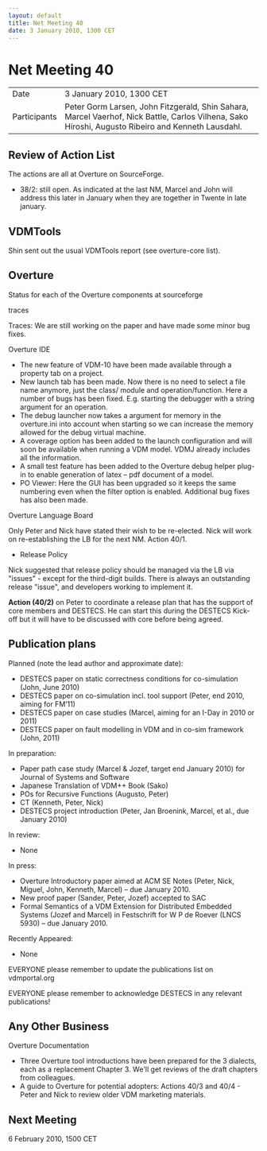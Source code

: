 ```yaml
---
layout: default
title: Net Meeting 40
date: 3 January 2010, 1300 CET
---
```



# Net Meeting 40

|||
|---|---|
| Date | 3 January 2010, 1300 CET |
| Participants | Peter Gorm Larsen, John Fitzgerald, Shin Sahara, Marcel Vaerhof, Nick Battle, Carlos Vilhena, Sako Hiroshi, Augusto Ribeiro and Kenneth Lausdahl. |

Review of Action List
---------------------

The actions are all at Overture on SourceForge.

-   38/2: still open. As indicated at the last NM, Marcel and John will
    address this later in January when they are together in Twente in
    late january.

VDMTools
--------

Shin sent out the usual VDMTools report (see overture-core list).

Overture
--------

Status for each of the Overture components at sourceforge

traces

Traces: We are still working on the paper and have made some minor bug
fixes.

Overture IDE

-   The new feature of VDM-10 have been made available through a
    property tab on a project.
-   New launch tab has been made. Now there is no need to select a file
    name anymore, just the class/ module and operation/function. Here a
    number of bugs has been fixed. E.g. starting the debugger with a
    string argument for an operation.
-   The debug launcher now takes a argument for memory in the
    overture.ini into account when starting so we can increase the
    memory allowed for the debug virtual machine.
-   A coverage option has been added to the launch configuration and
    will soon be available when running a VDM model. VDMJ already
    includes all the information.
-   A small test feature has been added to the Overture debug helper
    plug-in to enable generation of latex – pdf document of a model.
-   PO Viewer: Here the GUI has been upgraded so it keeps the same
    numbering even when the filter option is enabled. Additional bug
    fixes has also been made.

Overture Language Board

Only Peter and Nick have stated their wish to be re-elected. Nick will
work on re-establishing the LB for the next NM. Action 40/1.

-   Release Policy

Nick suggested that release policy should be managed via the LB via
"issues" - except for the third-digit builds. There is always an
outstanding release "issue", and developers working to implement it.

**Action (40/2)** on Peter to coordinate a release plan that has the
support of core members and DESTECS. He can start this during the
DESTECS Kick-off but it will have to be discussed with core before being
agreed.

Publication plans
-----------------

Planned (note the lead author and approximate date):

-   DESTECS paper on static correctness conditions for co-simulation
    (John, June 2010)
-   DESTECS paper on co-simulation incl. tool support (Peter, end 2010,
    aiming for FM’11)
-   DESTECS paper on case studies (Marcel, aiming for an I-Day in 2010
    or 2011)
-   DESTECS paper on fault modelling in VDM and in co-sim framework
    (John, 2011)

In preparation:

-   Paper path case study (Marcel & Jozef, target end January 2010) for
    Journal of Systems and Software
-   Japanese Translation of VDM++ Book (Sako)
-   POs for Recursive Functions (Augusto, Peter)
-   CT (Kenneth, Peter, Nick)
-   DESTECS project introduction (Peter, Jan Broenink, Marcel, et al.,
    due January 2010)

In review:

-   None

In press:

-   Overture Introductory paper aimed at ACM SE Notes (Peter, Nick,
    Miguel, John, Kenneth, Marcel) – due January 2010.
-   New proof paper (Sander, Peter, Jozef) accepted to SAC
-   Formal Semantics of a VDM Extension for Distributed Embedded Systems
    (Jozef and Marcel) in Festschrift for W P de Roever (LNCS 5930) –
    due January 2010.

Recently Appeared:

-   None

EVERYONE please remember to update the publications list on
vdmportal.org

EVERYONE please remember to acknowledge DESTECS in any relevant
publications!

Any Other Business
------------------

Overture Documentation

-   Three Overture tool introductions have been prepared for the 3
    dialects, each as a replacement Chapter 3. We'll get reviews of the
    draft chapters from colleagues.
-   A guide to Overture for potential adopters: Actions 40/3 and 40/4 -
    Peter and Nick to review older VDM marketing materials.

Next Meeting
------------

6 February 2010, 1500 CET
